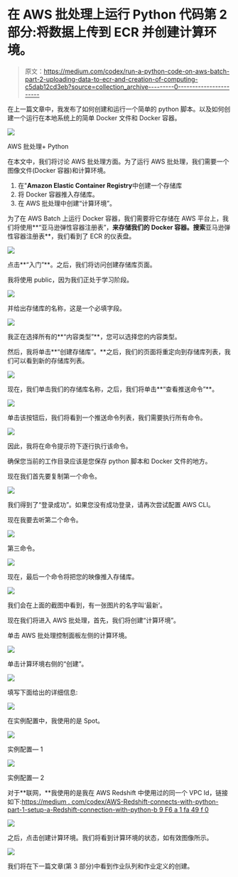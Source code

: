 # 在 AWS 批处理上运行 Python 代码第 2 部分:将数据上传到 ECR 并创建计算环境。

> 原文：<https://medium.com/codex/run-a-python-code-on-aws-batch-part-2-uploading-data-to-ecr-and-creation-of-computing-c5dab12cd3eb?source=collection_archive---------0----------------------->

在上一篇文章中，我发布了如何创建和运行一个简单的 python 脚本。以及如何创建一个运行在本地系统上的简单 Docker 文件和 Docker 容器。

![](img/7bec925ef48c06dd7af057c4b12347b2.png)

AWS 批处理+ Python

在本文中，我们将讨论 AWS 批处理方面。为了运行 AWS 批处理，我们需要一个图像文件(Docker 容器)和计算环境。

1.  在"**Amazon Elastic Container Registry**中创建一个存储库
2.  将 Docker 容器推入存储库。
3.  在 AWS 批处理中创建“计算环境”。

为了在 AWS Batch 上运行 Docker 容器，我们需要将它存储在 AWS 平台上，我们将使用**“亚马逊弹性容器注册表”，**来存储我们的 Docker 容器。搜索**亚马逊弹性容器注册表**，我们看到了 ECR 的仪表盘。

![](img/e89e606d1128585efc5b7aff4d724d78.png)

点击**“入门”**。之后，我们将访问创建存储库页面。

我将使用 public，因为我们正处于学习阶段。

![](img/d49dfa0e8cca5c6c3da5a20ed1f05bf1.png)

并给出存储库的名称，这是一个必填字段。

![](img/fd905a99f52c8f3e71d610a03d21037a.png)

我正在选择所有的**“内容类型”**，您可以选择您的内容类型。

然后，我将单击**“创建存储库”。**之后，我们的页面将重定向到存储库列表，我们可以看到新的存储库列表。

![](img/cf0133dc04c189a1be001d7fa503add4.png)

现在，我们单击我们的存储库名称，之后，我们将单击**“查看推送命令”**。

![](img/696325adbb4bf6a9e8eb79c5a70a6e05.png)

单击该按钮后，我们将看到一个推送命令列表，我们需要执行所有命令。

![](img/17a8550391cb1123291dbd20e578dcac.png)

因此，我将在命令提示符下逐行执行该命令。

确保您当前的工作目录应该是您保存 python 脚本和 Docker 文件的地方。

现在我们首先要复制第一个命令。

![](img/99b1aa1064197e5ee86105f76e4f5f40.png)

我们得到了“登录成功”。如果您没有成功登录，请再次尝试配置 AWS CLI。

现在我要去听第二个命令。

![](img/644a4996d5dd7ee00ee7673066d39a00.png)

第三命令。

![](img/c0cc358c7762ba6794549265d9779c4a.png)

现在，最后一个命令将把您的映像推入存储库。

![](img/7fc499495a12ccc69a9c783016cf0641.png)

我们会在上面的截图中看到，有一张图片的名字叫‘最新’。

现在我们将进入 AWS 批处理，首先，我们将创建“计算环境”。

单击 AWS 批处理控制面板左侧的计算环境。

![](img/4a47e5481eae3f1ba107b0884c7f8aae.png)

单击计算环境右侧的“创建”。

![](img/49dec006368b3da726aada006e0f8d20.png)

填写下面给出的详细信息:

![](img/3f4536db77c3c270bfcbf8ba31f06ab5.png)

在实例配置中，我使用的是 Spot。

![](img/23225b17331a1e8eb5d0c24641f5469a.png)

实例配置— 1

![](img/fe3533fc7c37525e533bffd285809f7f.png)

实例配置— 2

对于**联网，**我使用的是我在 AWS Redshift 中使用过的同一个 VPC Id，链接如下:[https://medium . com/codex/AWS-Redshift-connects-with-python-part-1-setup-a-Redshift-connection-with-python-b 9 F6 a 1 fa 49 f 0](/codex/aws-redshift-connects-with-python-part-1-setup-a-redshift-connection-with-python-b9f6a1fa49f0)

![](img/57fc34403fd05127fcabab8e9ab03786.png)

之后，点击创建计算环境。我们将看到计算环境的状态，如有效图像所示。

![](img/bfb224fa360ceca769bfbbc8c7b9c68c.png)

我们将在下一篇文章(第 3 部分)中看到作业队列和作业定义的创建。